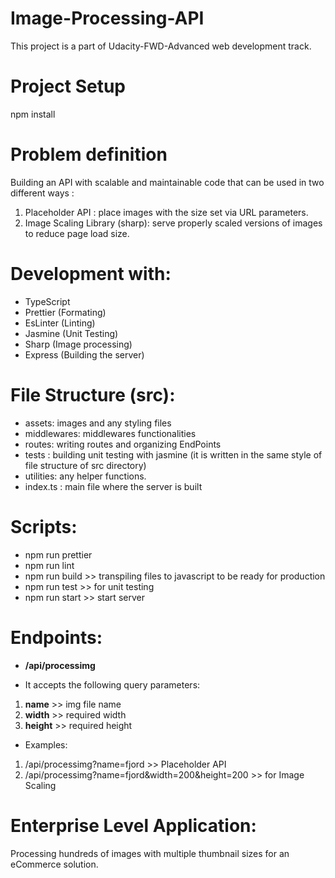 # Image-Processing-API

This project is a part of Udacity-FWD-Advanced web development track.

# Project Setup

npm install

# Problem definition

Building an API with scalable and maintainable code that can be used in two different ways :
1. Placeholder API :  place images with the size set via URL parameters.
2. Image Scaling Library (sharp): serve properly scaled versions of images to reduce page load size.

# Development with:
* TypeScript
* Prettier (Formating)
* EsLinter (Linting)
* Jasmine (Unit Testing) 
* Sharp (Image processing)
* Express (Building the server)

# File Structure (src):
* assets: images and any styling files
* middlewares: middlewares functionalities
* routes: writing routes and organizing EndPoints
* tests : building unit testing with jasmine (it is written in the same style of file structure of src directory)
* utilities: any helper functions.
* index.ts : main file where the server is  built

# Scripts:
* npm run prettier 
* npm run lint
* npm run build >> transpiling files to javascript to be ready for production
* npm run test >>  for unit testing
* npm run start >> start server

# Endpoints:
* **/api/processimg**

* It accepts the following query parameters:

1. **name** >> img file name
2. **width** >> required width
3. **height** >> required height

* Examples: 
1. /api/processimg?name=fjord >> Placeholder API
2. /api/processimg?name=fjord&width=200&height=200 >> for Image Scaling

# Enterprise Level Application:

Processing hundreds of images with multiple thumbnail sizes for an eCommerce solution.
